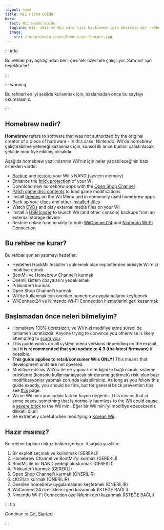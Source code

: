 ```yaml
---
layout: home
title: Wii Hacks Guide
hero:
  text: Wii Hacks Guide
  tagline: Wii, vWii ve Wii mini'nizi hacklemek için eksiksiz bir rehber.
  image:
    src: /images/main-pages/home-page-feature.jpg
---
```


::: info

Bu rehber paylaşıldığından beri, çeviriler üzerinde çalışılıyor. Sabrınız için teşekkürler!

:::

::: warning

Bu rehberi en iyi şekilde kullanmak için, başlamadan önce bu sayfayı okumalısınız.

:::

## Homebrew nedir?

**Homebrew** refers to software that was not authorized by the original creator of a piece of hardware - in this case, Nintendo. Wii'de homebrew çalıştırabilme yeteneği kazanmak için, konsol ilk önce bunları çalıştırılacak şekilde modifiye edilmiş olmalıdır.

Aşağıda homebrew yazılımlarının Wii'niz için neler yapabileceğinin bazı örnekleri vardır:

- [Backup](bootmii) and [restore](bootmiirecover) your Wii's NAND (system memory)
- Enhance the [brick protection](priiloader) of your Wii
- Download new homebrew apps with the [Open Shop Channel](osc)
- [Patch game disc contents](https://wiki.hacks.guide/wiki/Wii:Riivolution) to load game modifications
- Install [themes](themes) on the Wii Menu and in commonly used homebrew apps
- Back up your [discs](dump-games) and [other installed titles](dump-wads)
- Watch [DVDs](recommended-homebrew#entertainment) and play external media files on your Wii
- Install a [USB loader](wii-loaders) to launch Wii (and other console) backups from an external storage device
- Restore online functionality to both [WiiConnect24](wiiconnect24) and [Nintendo Wi-Fi Connection](wiimmfi)

## Bu rehber ne kurar?

Bu rehber şunları yapmayı hedefler:

- Hedefleri HackMii Installer'ı yüklemek olan exploitlerden birisiyle Wii'nizi modifiye etmek
- BootMii ve Homebrew Channel'ı kurmak
- Önemli sistem dosyalarını yedeklemek
- Priiloader'ı kurmak
- Open Shop Channel'ı kurmak
- Wii'de kullanmak için önerilen homebrew uygulamalarını keşfetmek
- WiiConnect24 ve Nintendo Wi-Fi Connection hizmetlerini geri kazanmak

## Başlamadan önce neleri bilmeliyim?

- Homebrew 100% ücretsizdir, ve Wii'nizi modifiye etme süreci de tamamen ücretsizdir. Anyone trying to convince you otherwise is likely attempting to [scam you](https://hbc.hackmii.com/scam).
- This guide works on all system menu versions depending on the exploit, but **it is recommended that you update to 4.3 (the latest firmware)** if possible.
- **This guide applies to retail/consumer Wiis ONLY!** This means that development units are not covered.
- Modifiye edilmiş Wii'niz ile ne yapmak istediğinize bağlı olarak, sisteme brickleme (konsolu kullanılamayacak bir duruma getirmek) riski olan bazı modifikasyonlar yapmak zorunda kalabilirsiniz. As long as you follow this guide exactly, you should be fine, but for general brick prevention tips see [this](bricks#brick-prevention) page.
- Wii ve Wii mini arasındaki farklar kayda değerdir. This means that in some cases, something that is normally harmless to the Wii could cause a [severe brick](bricks#wi-fi-brick) to the Wii mini. Eğer bir Wii mini'yi modifiye edecekseniz dikkatli olun!
- Be extremely careful when modifying a [Korean Wii](bricks#korean-kiierror-003-brick).

## Hazır mısınız?

Bu rehber toplam dokuz bölüm içeriyor. Aşağıda yazılılar:

1. Bir exploit seçmek ve kullanmak (GEREKLİ)
2. Homebrew Channel ve BootMii'yi kurmak (GEREKLİ)
3. BootMii ile bir NAND yedeği oluşturmak (GEREKLİ)
4. Priiloader'ı kurmak (GEREKLİ)
5. Open Shop Channel'ı kurmak (ÖNERİLİR)
6. cIOS'ları kurmak (ÖNERİLİR)
7. Önerilen homebrew uygulamalarını keşfetmek (ÖNERİLİR)
8. WiiConnect24 özelliklerini geri kazanmak (İSTEĞE BAĞLI)
9. Nintendo Wi-Fi Connection özelliklerini geri kazanmak (İSTEĞE BAĞLI)

::: tip

Continue to [Get Started](get-started)

:::
